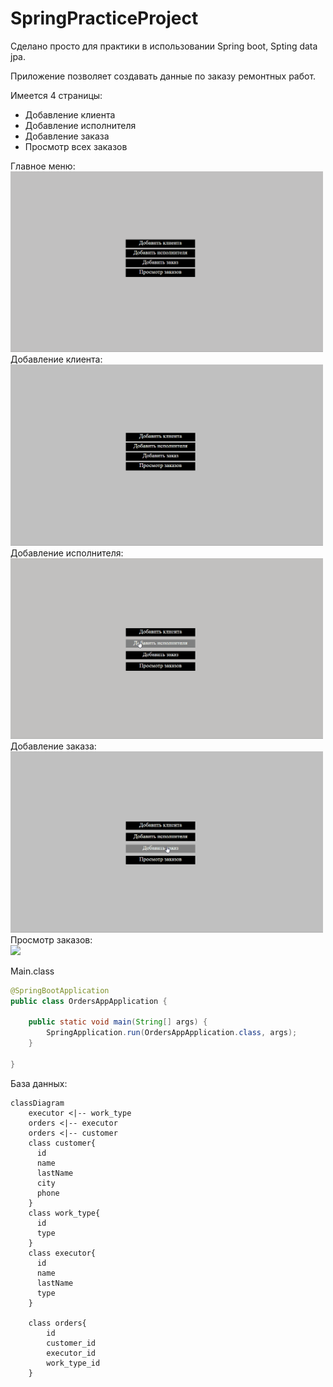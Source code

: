 # SpringPracticeProject

Сделано просто для практики в использовании Spring boot, Spting data jpa.

Приложение позволяет создавать данные по заказу ремонтных работ.

Имеется 4 страницы:
 - Добавление клиента
 - Добавление исполнителя
 - Добавление заказа
 - Просмотр всех заказов


Главное меню:<br>
<img src="https://github.com/Sabronor/OrdersApp/blob/master/show/Main_menu.gif?raw=true" width="500"/><br>
Добавление клиента:<br>
<img src="https://github.com/Sabronor/OrdersApp/blob/master/show/add_customer.gif?raw=true" width="500"/><br>
Добавление исполнителя:<br>
<img src="https://github.com/Sabronor/OrdersApp/blob/master/show/add_executor.gif?raw=true" width="500"/><br>
Добавление заказа:<br>
<img src="https://github.com/Sabronor/OrdersApp/blob/master/show/add_order.gif?raw=true" width="500"/><br>
Просмотр заказов:<br>
<img src="https://github.com/Sabronor/OrdersApp/blob/master/show/display_orders.gif?raw=true" width="500"/><br>


Main.class
```Java
@SpringBootApplication
public class OrdersAppApplication {

	public static void main(String[] args) {
		SpringApplication.run(OrdersAppApplication.class, args);
	}

}
```

База данных:
```mermaid
classDiagram
    executor <|-- work_type
    orders <|-- executor
    orders <|-- customer
    class customer{
      id
      name
      lastName
      city
      phone
    }
    class work_type{
      id
      type
    }
    class executor{
      id
      name
      lastName
      type
    }

    class orders{
        id
        customer_id
        executor_id
        work_type_id
    }
```
